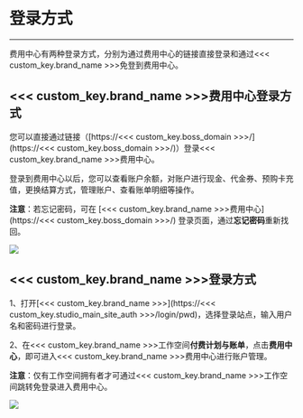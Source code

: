 # 登录方式
---

费用中心有两种登录方式，分别为通过费用中心的链接直接登录和通过<<< custom_key.brand_name >>>免登到费用中心。

## <<< custom_key.brand_name >>>费用中心登录方式

您可以直接通过链接（[https://<<< custom_key.boss_domain >>>/](https://<<< custom_key.boss_domain >>>/)）登录<<< custom_key.brand_name >>>费用中心。

登录到费用中心以后，您可以查看账户余额，对账户进行现金、代金券、预购卡充值，更换结算方式，管理账户、查看账单明细等操作。

**注意**：若忘记密码，可在 [<<< custom_key.brand_name >>>费用中心](https://<<< custom_key.boss_domain >>>/) 登录页面，通过**忘记密码**重新找回。

![](img/3.billing_cost_1.png)

## <<< custom_key.brand_name >>>登录方式

1、打开[<<< custom_key.brand_name >>>](https://<<< custom_key.studio_main_site_auth >>>/login/pwd)，选择登录站点，输入用户名和密码进行登录。

2、在<<< custom_key.brand_name >>>工作空间**付费计划与账单**，点击**费用中心**，即可进入<<< custom_key.brand_name >>>费用中心进行账户管理。

**注意**：仅有工作空间拥有者才可通过<<< custom_key.brand_name >>>工作空间跳转免登录进入费用中心。

![](img/3.billing_cost_2.png)
